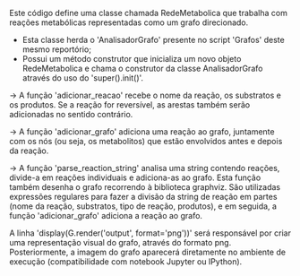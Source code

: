 Este código define uma classe chamada RedeMetabolica que trabalha com reações metabólicas representadas como um grafo direcionado.
- Esta classe herda o 'AnalisadorGrafo' presente no script 'Grafos' deste mesmo reportório;
- Possui um método construtor que inicializa um novo objeto RedeMetabolica e chama o construtor da classe AnalisadorGrafo através do uso do 'super().init()'.

-> A função 'adicionar_reacao' recebe o nome da reação, os substratos e os produtos. Se a reação for reversível, as arestas também serão adicionadas no sentido contrário.

-> A função 'adicionar_grafo' adiciona uma reação ao grafo, juntamente com os nós (ou seja, os metabolitos) que estão envolvidos antes e depois da reação.

-> A função 'parse_reaction_string' analisa uma string contendo reações, divide-a em reações individuais e adiciona-as ao grafo. Esta função também desenha o grafo recorrendo à biblioteca graphviz. São utilizadas expressões regulares para fazer a divisão da string de reação em partes (nome da reação, substratos, tipo de reação, produtos), e em seguida, a função 'adicionar_grafo' adiciona a reação ao grafo.

A linha 'display(G.render('output', format='png'))' será responsável por criar uma representação visual do grafo, através do formato png.
Posteriormente, a imagem do grafo aparecerá diretamente no ambiente de execução (compatibilidade com notebook Jupyter ou IPython).
